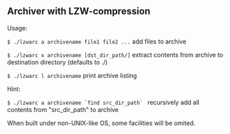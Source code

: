 ## Archiver with LZW-compression

Usage:

`$ ./lzwarc a archivename file1 file2 ...` add files to archive

`$ ./lzwarc x archivename [dst_dir_path/]` extract contents from archive to destination directory (defaults to ./)

`$ ./lzwarc l archivename` print archive listing

Hint:

``$ ./lzwarc a archivename `find src_dir_path` `` recursively add all contents from "src_dir_path" to archive

When built under non-UNIX-like OS, some facilities will be omited.
